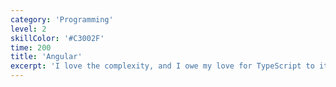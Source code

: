 ```yaml
---
category: 'Programming'
level: 2
skillColor: '#C3002F'
time: 200
title: 'Angular'
excerpt: 'I love the complexity, and I owe my love for TypeScript to it.'
---
```

